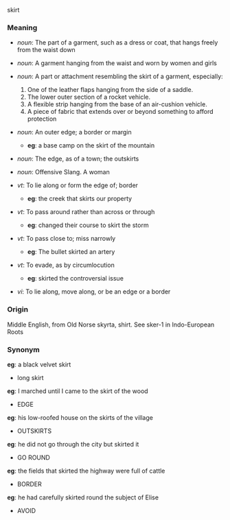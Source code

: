 skirt
### Meaning
+ _noun_: The part of a garment, such as a dress or coat, that hangs freely from the waist down
+ _noun_: A garment hanging from the waist and worn by women and girls
+ _noun_: A part or attachment resembling the skirt of a garment, especially:
   1. One of the leather flaps hanging from the side of a saddle.
   2. The lower outer section of a rocket vehicle.
   3. A flexible strip hanging from the base of an air-cushion vehicle.
   4. A piece of fabric that extends over or beyond something to afford protection
+ _noun_: An outer edge; a border or margin
    + __eg__: a base camp on the skirt of the mountain
+ _noun_: The edge, as of a town; the outskirts
+ _noun_: Offensive Slang. A woman

+ _vt_: To lie along or form the edge of; border
    + __eg__: the creek that skirts our property
+ _vt_: To pass around rather than across or through
    + __eg__: changed their course to skirt the storm
+ _vt_: To pass close to; miss narrowly
    + __eg__: The bullet skirted an artery
+ _vt_: To evade, as by circumlocution
    + __eg__: skirted the controversial issue
+ _vi_: To lie along, move along, or be an edge or a border

### Origin

Middle English, from Old Norse skyrta, shirt. See sker-1 in Indo-European Roots

### Synonym

__eg__: a black velvet skirt

+ long skirt

__eg__: I marched until I came to the skirt of the wood

+ EDGE

__eg__: his low-roofed house on the skirts of the village

+ OUTSKIRTS

__eg__: he did not go through the city but skirted it

+ GO ROUND

__eg__: the fields that skirted the highway were full of cattle

+ BORDER

__eg__: he had carefully skirted round the subject of Elise

+ AVOID


